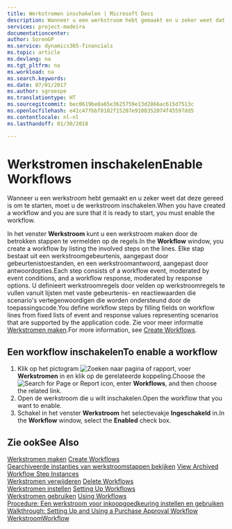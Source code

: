 ```yaml
---
title: Werkstromen inschakelen | Microsoft Docs
description: Wanneer u een werkstroom hebt gemaakt en u zeker weet dat deze gereed is om te starten, moet u de werkstroom inschakelen.
services: project-madeira
documentationcenter: 
author: SorenGP
ms.service: dynamics365-financials
ms.topic: article
ms.devlang: na
ms.tgt_pltfrm: na
ms.workload: na
ms.search.keywords: 
ms.date: 07/01/2017
ms.author: sgroespe
ms.translationtype: HT
ms.sourcegitcommit: bec0619be0a65e3625759e13d2866ac615d7513c
ms.openlocfilehash: e41c47fbbf8102f15207e9108352074f45597dd5
ms.contentlocale: nl-nl
ms.lasthandoff: 01/30/2018

---
```

# <a name="enable-workflows"></a><span data-ttu-id="c1483-103">Werkstromen inschakelen</span><span class="sxs-lookup"><span data-stu-id="c1483-103">Enable Workflows</span></span>
<span data-ttu-id="c1483-104">Wanneer u een werkstroom hebt gemaakt en u zeker weet dat deze gereed is om te starten, moet u de werkstroom inschakelen.</span><span class="sxs-lookup"><span data-stu-id="c1483-104">When you have created a workflow and you are sure that it is ready to start, you must enable the workflow.</span></span>  

 <span data-ttu-id="c1483-105">In het venster **Werkstroom** kunt u een werkstroom maken door de betrokken stappen te vermelden op de regels.</span><span class="sxs-lookup"><span data-stu-id="c1483-105">In the **Workflow** window, you create a workflow by listing the involved steps on the lines.</span></span> <span data-ttu-id="c1483-106">Elke stap bestaat uit een werkstroomgebeurtenis, aangepast door gebeurtenistoestanden, en een werkstroomantwoord, aangepast door antwoordopties.</span><span class="sxs-lookup"><span data-stu-id="c1483-106">Each step consists of a workflow event, moderated by event conditions, and a workflow response, moderated by response options.</span></span> <span data-ttu-id="c1483-107">U definieert werkstroomregels door velden op werkstroomregels te vullen vanuit lijsten met vaste gebeurtenis- en reactiewaarden die scenario's vertegenwoordigen die worden ondersteund door de toepassingscode.</span><span class="sxs-lookup"><span data-stu-id="c1483-107">You define workflow steps by filling fields on workflow lines from fixed lists of event and response values representing scenarios that are supported by the application code.</span></span> <span data-ttu-id="c1483-108">Zie voor meer informatie [Werkstromen maken](across-how-to-create-workflows.md).</span><span class="sxs-lookup"><span data-stu-id="c1483-108">For more information, see [Create Workflows](across-how-to-create-workflows.md).</span></span>  

## <a name="to-enable-a-workflow"></a><span data-ttu-id="c1483-109">Een workflow inschakelen</span><span class="sxs-lookup"><span data-stu-id="c1483-109">To enable a workflow</span></span>  
1.  <span data-ttu-id="c1483-110">Klik op het pictogram ![Zoeken naar pagina of rapport](media/ui-search/search_small.png "pictogram Zoeken naar pagina of rapport"), voer **Werkstromen** in en klik op de gerelateerde koppeling.</span><span class="sxs-lookup"><span data-stu-id="c1483-110">Choose the ![Search for Page or Report](media/ui-search/search_small.png "Search for Page or Report icon") icon, enter **Workflows**, and then choose the related link.</span></span>  
2.  <span data-ttu-id="c1483-111">Open de werkstroom die u wilt inschakelen.</span><span class="sxs-lookup"><span data-stu-id="c1483-111">Open the workflow that you want to enable.</span></span>  
3.  <span data-ttu-id="c1483-112">Schakel in het venster **Werkstroom** het selectievakje **Ingeschakeld** in.</span><span class="sxs-lookup"><span data-stu-id="c1483-112">In the **Workflow** window, select the **Enabled** check box.</span></span>  

## <a name="see-also"></a><span data-ttu-id="c1483-113">Zie ook</span><span class="sxs-lookup"><span data-stu-id="c1483-113">See Also</span></span>  
 <span data-ttu-id="c1483-114">[Werkstromen maken](across-how-to-create-workflows.md) </span><span class="sxs-lookup"><span data-stu-id="c1483-114">[Create Workflows](across-how-to-create-workflows.md) </span></span>  
 <span data-ttu-id="c1483-115">[Gearchiveerde instanties van werkstroomstappen bekijken](across-how-to-view-archived-workflow-step-instances.md) </span><span class="sxs-lookup"><span data-stu-id="c1483-115">[View Archived Workflow Step Instances](across-how-to-view-archived-workflow-step-instances.md) </span></span>  
 <span data-ttu-id="c1483-116">[Werkstromen verwijderen](across-how-to-delete-workflows.md) </span><span class="sxs-lookup"><span data-stu-id="c1483-116">[Delete Workflows](across-how-to-delete-workflows.md) </span></span>  
 <span data-ttu-id="c1483-117">[Werkstromen instellen](across-set-up-workflows.md) </span><span class="sxs-lookup"><span data-stu-id="c1483-117">[Setting Up Workflows](across-set-up-workflows.md) </span></span>  
 <span data-ttu-id="c1483-118">[Werkstromen gebruiken](across-use-workflows.md) </span><span class="sxs-lookup"><span data-stu-id="c1483-118">[Using Workflows](across-use-workflows.md) </span></span>  
 <span data-ttu-id="c1483-119">[Procedure: Een werkstroom voor inkoopgoedkeuring instellen en gebruiken](walkthrough-setting-up-and-using-a-purchase-approval-workflow.md) </span><span class="sxs-lookup"><span data-stu-id="c1483-119">[Walkthrough: Setting Up and Using a Purchase Approval Workflow](walkthrough-setting-up-and-using-a-purchase-approval-workflow.md) </span></span>  
 [<span data-ttu-id="c1483-120">Werkstroom</span><span class="sxs-lookup"><span data-stu-id="c1483-120">Workflow</span></span>](across-workflow.md)   

